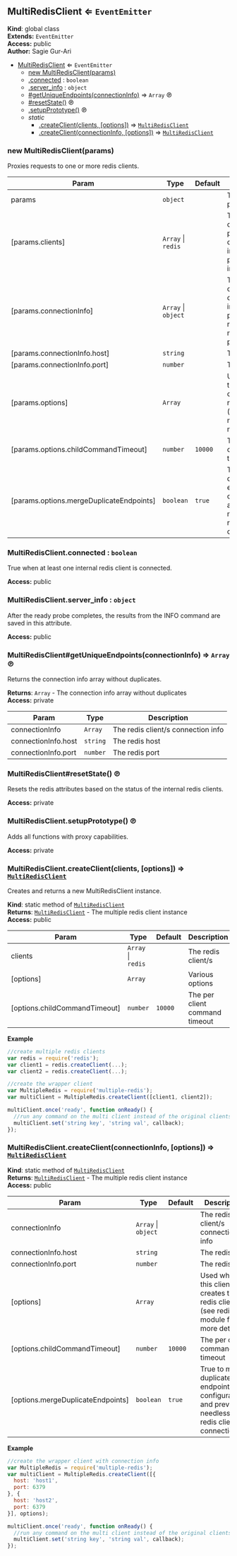 <a name="MultiRedisClient"></a>
## MultiRedisClient ⇐ <code>EventEmitter</code>
**Kind**: global class  
**Extends:** <code>EventEmitter</code>  
**Access:** public  
**Author:** Sagie Gur-Ari  

* [MultiRedisClient](#MultiRedisClient) ⇐ <code>EventEmitter</code>
    * [new MultiRedisClient(params)](#new_MultiRedisClient_new)
    * [.connected](#MultiRedisClient.connected) : <code>boolean</code>
    * [.server_info](#MultiRedisClient.server_info) : <code>object</code>
    * [#getUniqueEndpoints(connectionInfo)](#MultiRedisClient+getUniqueEndpoints) ⇒ <code>Array</code> ℗
    * [#resetState()](#MultiRedisClient+resetState) ℗
    * [.setupPrototype()](#MultiRedisClient.setupPrototype) ℗
    * _static_
        * [.createClient(clients, [options])](#MultiRedisClient.createClient) ⇒ <code>[MultiRedisClient](#MultiRedisClient)</code>
        * [.createClient(connectionInfo, [options])](#MultiRedisClient.createClient) ⇒ <code>[MultiRedisClient](#MultiRedisClient)</code>

<a name="new_MultiRedisClient_new"></a>
### new MultiRedisClient(params)
Proxies requests to one or more redis clients.


| Param | Type | Default | Description |
| --- | --- | --- | --- |
| params | <code>object</code> |  | The client init params |
| [params.clients] | <code>Array</code> &#124; <code>redis</code> |  | The redis client/s (if not provided, the connection info must be provided instead) |
| [params.connectionInfo] | <code>Array</code> &#124; <code>object</code> |  | The redis client/s connection info (if not provided, the redis clients must be provided) |
| [params.connectionInfo.host] | <code>string</code> |  | The redis host |
| [params.connectionInfo.port] | <code>number</code> |  | The redis port |
| [params.options] | <code>Array</code> |  | Used when this client creates the redis clients (see redis module for more details) |
| [params.options.childCommandTimeout] | <code>number</code> | <code>10000</code> | The per client command timeout |
| [params.options.mergeDuplicateEndpoints] | <code>boolean</code> | <code>true</code> | True to merge duplicate endpoint configurations and prevent needless redis client connections |

<a name="MultiRedisClient.connected"></a>
### MultiRedisClient.connected : <code>boolean</code>
True when at least one internal redis client is connected.

**Access:** public  
<a name="MultiRedisClient.server_info"></a>
### MultiRedisClient.server_info : <code>object</code>
After the ready probe completes, the results from the INFO command are saved in this attribute.

**Access:** public  
<a name="MultiRedisClient+getUniqueEndpoints"></a>
### MultiRedisClient#getUniqueEndpoints(connectionInfo) ⇒ <code>Array</code> ℗
Returns the connection info array without duplicates.

**Returns**: <code>Array</code> - The connection info array without duplicates  
**Access:** private  

| Param | Type | Description |
| --- | --- | --- |
| connectionInfo | <code>Array</code> | The redis client/s connection info |
| connectionInfo.host | <code>string</code> | The redis host |
| connectionInfo.port | <code>number</code> | The redis port |

<a name="MultiRedisClient+resetState"></a>
### MultiRedisClient#resetState() ℗
Resets the redis attributes based on the status of the internal redis clients.

**Access:** private  
<a name="MultiRedisClient.setupPrototype"></a>
### MultiRedisClient.setupPrototype() ℗
Adds all functions with proxy capabilities.

**Access:** private  
<a name="MultiRedisClient.createClient"></a>
### MultiRedisClient.createClient(clients, [options]) ⇒ <code>[MultiRedisClient](#MultiRedisClient)</code>
Creates and returns a new MultiRedisClient instance.

**Kind**: static method of <code>[MultiRedisClient](#MultiRedisClient)</code>  
**Returns**: <code>[MultiRedisClient](#MultiRedisClient)</code> - The multiple redis client instance  
**Access:** public  

| Param | Type | Default | Description |
| --- | --- | --- | --- |
| clients | <code>Array</code> &#124; <code>redis</code> |  | The redis client/s |
| [options] | <code>Array</code> |  | Various options |
| [options.childCommandTimeout] | <code>number</code> | <code>10000</code> | The per client command timeout |

**Example**  
```js
//create multiple redis clients
var redis = require('redis');
var client1 = redis.createClient(...);
var client2 = redis.createClient(...);

//create the wrapper client
var MultipleRedis = require('multiple-redis');
var multiClient = MultipleRedis.createClient([client1, client2]);

multiClient.once('ready', function onReady() {
  //run any command on the multi client instead of the original clients
  multiClient.set('string key', 'string val', callback);
});
```
<a name="MultiRedisClient.createClient"></a>
### MultiRedisClient.createClient(connectionInfo, [options]) ⇒ <code>[MultiRedisClient](#MultiRedisClient)</code>
**Kind**: static method of <code>[MultiRedisClient](#MultiRedisClient)</code>  
**Returns**: <code>[MultiRedisClient](#MultiRedisClient)</code> - The multiple redis client instance  
**Access:** public  

| Param | Type | Default | Description |
| --- | --- | --- | --- |
| connectionInfo | <code>Array</code> &#124; <code>object</code> |  | The redis client/s connection info |
| connectionInfo.host | <code>string</code> |  | The redis host |
| connectionInfo.port | <code>number</code> |  | The redis port |
| [options] | <code>Array</code> |  | Used when this client creates the redis clients (see redis module for more details) |
| [options.childCommandTimeout] | <code>number</code> | <code>10000</code> | The per client command timeout |
| [options.mergeDuplicateEndpoints] | <code>boolean</code> | <code>true</code> | True to merge duplicate endpoint configurations and prevent needless redis client connections |

**Example**  
```js
//create the wrapper client with connection info
var MultipleRedis = require('multiple-redis');
var multiClient = MultipleRedis.createClient([{
  host: 'host1',
  port: 6379
}, {
  host: 'host2',
  port: 6379
}], options);

multiClient.once('ready', function onReady() {
  //run any command on the multi client instead of the original clients
  multiClient.set('string key', 'string val', callback);
});
```
